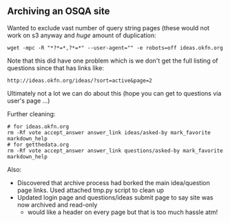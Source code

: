 ## Archiving an OSQA site

Wanted to exclude vast number of query string pages (these would not work on s3 anyway and *huge* amount of duplication:

    wget -mpc -R "*?*=*,?*=*" --user-agent="" -e robots=off ideas.okfn.org

Note that this did have one problem which is we don't get the full listing of questions since that has links like:

    http://ideas.okfn.org/ideas/?sort=active&page=2

Ultimately not a lot we can do about this (hope you can get to questions via user's page ...)

Further cleaning:

    # for ideas.okfn.org
    rm -Rf vote accept_answer answer_link ideas/asked-by mark_favorite markdown_help
    # for getthedata.org
    rm -Rf vote accept_answer answer_link questions/asked-by mark_favorite markdown_help

Also:

* Discovered that archive process had borked the main idea/question page links. Used attached tmp.py script to clean up
* Updated login page and questions/ideas submit page to say site was now archived and read-only
  * would like a header on every page but that is too much hassle atm!

